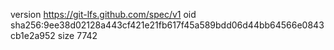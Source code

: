 version https://git-lfs.github.com/spec/v1
oid sha256:9ee38d02128a443cf421e21fb617f45a589bdd06d44bb64566e0843cb1e2a952
size 7742
